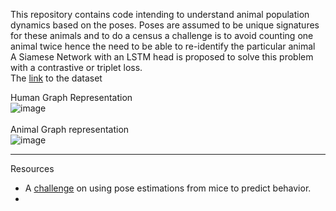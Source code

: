 This repository contains code intending to understand animal population dynamics based on the poses. Poses are assumed to be unique signatures for these animals and to do a census a challenge is to avoid counting one animal twice hence the need to be able to re-identify the particular animal<br>
A Siamese Network with an LSTM head is proposed to solve this problem with a contrastive or triplet loss.<br>
The [link](http://calvin-vision.net/bigstuff/tigdog/behaviorDiscovery2.0.tar.gz) to the dataset<br>

Human Graph Representation<br>
![image](https://github.com/kaburia/animal-poses4population/assets/88529649/bc1a1905-d30c-42f0-b636-2a969b194429)<br>
<br>
Animal Graph representation<br>
![image](https://github.com/kaburia/animal-poses4population/assets/88529649/a6bf2d01-0a90-4e62-b921-387330f4ef23)



---
Resources
- A [challenge](https://www.aicrowd.com/challenges/multi-agent-behavior-representation-modeling-measurement-and-applications) on using pose estimations from mice to predict behavior.
- 


